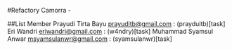 #Refactory Camorra -

##List Member
Prayudi Tirta Bayu <prayuditb@gmail.com> : (prayduitb)[task]
Eri Wandri <eriwandri@gmail.com> : (w4ndry)[task]
Muhammad Syamsul Anwar <msyamsulanwr@gmail.com> : (syamsulanwr)[task]

